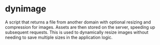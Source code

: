 # dynimage

A script that returns a file from another domain with optional resizing and compression for images. Assets are then stored on the server, speeding up subsequent requests. This is used to dynamically resize images without needing to save multiple sizes in the application logic. 
